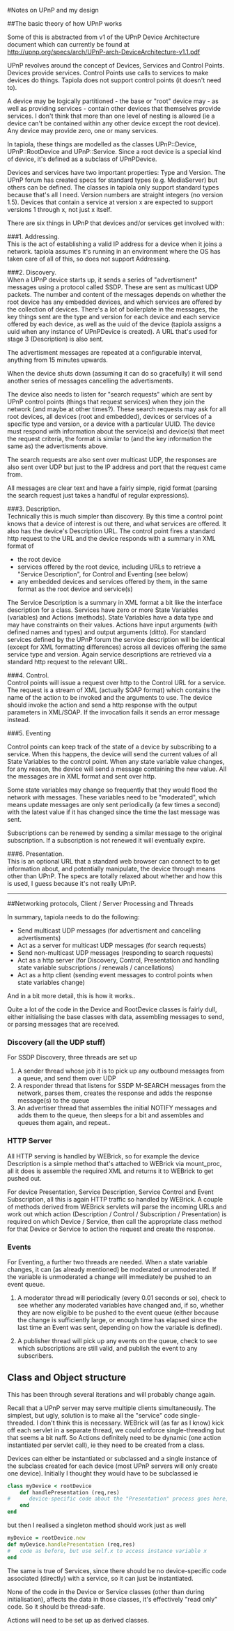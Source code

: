 #Notes on UPnP and my design

##The basic theory of how UPnP works

Some of this is abstracted from v1 of the UPnP Device Architecture document which can currently be found at http://upnp.org/specs/arch/UPnP-arch-DeviceArchitecture-v1.1.pdf

UPnP revolves around the concept of Devices, Services and Control Points.  Devices provide services.  Control Points use calls to services to make devices do things.  Tapiola does not support control points (it doesn't need to).

A device may be logically partitioned - the base or "root" device may - as well as providing services - contain other devices that themselves provide services.  I don't think that more than one level of nesting is allowed (ie a device can't be contained within any other device except the root device).  Any device may provide zero, one or many services.

In tapiola, these things are modelled as the classes UPnP::Device, UPnP::RootDevice and UPnP::Service.  Since a root device is a special kind of device, it's defined as a subclass of UPnPDevice.

Devices and services have two important properties: Type and Version.  The UPnP forum has created specs for standard types (e.g. MediaServer) but others can be defined.  The classes in tapiola only support standard types because that's all I need.  Version numbers are straight integers (no version 1.5).  Devices that contain a service at version x are expected to support versions 1 through x, not just x itself.

There are six things in UPnP that devices and/or services get involved with:

###1.  Addressing.  
This is the act of establishing a valid IP address for a device when it joins a network.  tapiola assumes it's running in an environment where the OS has taken care of all of this, so does not support Addressing.

###2.  Discovery.  
When a UPnP device starts up, it sends a series of "advertisment" messages using a protocol called SSDP.  These are sent as multicast UDP packets.  The number and content of the messages depends on whether the root device has any embedded devices, and which services are offered by the collection of devices.  There's a lot of boilerplate in the messages, the key things sent are the type and version for each device and each service offered by each device, as well as the uuid of the device (tapiola assigns a uuid when any instance of UPnPDevice is created).  A URL that's used for stage 3 (Description) is also sent.

The advertisment messages are repeated at a configurable interval, anything from 15 minutes upwards.

When the device shuts down (assuming it can do so gracefully) it will send another series of messages cancelling the advertisments.

The device also needs to listen for "search requests" which are sent by UPnP control points (things that request services) when they join the network (and maybe at other times?).  These search requests may ask for all root devices, all devices (root and embedded), devices or services of a specific type and version, or a device with a particular UUID.  The device must respond with information about the service(s) and device(s) that meet the request criteria, the format is similar to (and the key information the same as) the advertisments above.

The search requests are also sent over multicast UDP, the responses are also sent over UDP but just to the IP address and port that the request came from.

All messages are clear text and have a fairly simple, rigid format (parsing the search request just takes a handful of regular expressions).

###3.  Description.  
Technically this is much simpler than discovery.  By this time a control point knows that a device of interest is out there, and what services are offered.  It also has the device's Description URL.  The control point fires a standard http request to the URL and the device responds with a summary in XML format of

- the root device
- services offered by the root device, including URLs to retrieve a "Service Description", for Control and Eventing (see below)
- any embedded devices and services offered by them, in the same format as the root device and service(s)

The Service Description is a summary in XML format a bit like the interface description for a class.  Services have zero or more State Variables (variables) and Actions (methods).  State Variables have a data type and may have constraints on their values.  Actions have input arguments (with defined names and types) and output arguments (ditto).  For standard services defined by the UPnP forum the service description will be identical (except for XML formatting differences) across all devices offering the same service type and version.  Again service descriptions are retrieved via a standard http request to the relevant URL.

###4.  Control.   
Control points will issue a request over http to the Control URL for a service.  The request is a stream of XML (actually SOAP format) which contains the name of the action to be invoked and the arguments to use.  The device should invoke the action and send a http response with the output parameters in XML/SOAP.  If the invocation fails it sends an error message instead.

###5.  Eventing

Control points can keep track of the state of a device by subscribing to a service.  When this happens, the device will send the current values of all State Variables to the control point.  When any state variable value changes, for any reason, the device will send a message containing the new value.  All the messages are in XML format and sent over http.
  
Some state variables may change so frequently that they would flood the network with messages.  These variables need to be "moderated", which means update messages are only sent periodically (a few times a second) with the latest value if it has changed since the time the last message was sent.
  
Subscriptions can be renewed by sending a similar message to the original subscription.  If a subscription is not renewed it will eventually expire.

###6.  Presentation.  
This is an optional URL that a standard web browser can connect to to get information about, and potentially manipulate, the device through means other than UPnP. The specs are totally relaxed about whether and how this is used, I guess because it's not really UPnP.

____
##Networking protocols, Client / Server Processing and Threads

In summary, tapiola needs to do the following:

- Send multicast UDP messages (for advertisment and cancelling advertisments)  
- Act as a server for multicast UDP messages (for search requests)  
- Send non-multicast UDP messages (responding to search requests)  
- Act as a http server (for Discovery, Control, Presentation and handling state variable subscriptions / renewals / cancellations)  
- Act as a http client (sending event messages to control points when state variables change)  

And in a bit more detail, this is how it works..

Quite a lot of the code in the Device and RootDevice classes is fairly dull, either initialising the base classes with data, assembling messages to send, or parsing messages that are received.

### Discovery (all the UDP stuff)

For SSDP Discovery, three threads are set up

1. A sender thread whose job it is to pick up any outbound messages from a queue, and send them over UDP
2. A responder thread that listens for SSDP M-SEARCH messages from the network, parses them, creates the response and adds the response message(s) to the queue
3. An advertiser thread that assembles the initial NOTIFY messages and adds them to the queue, then sleeps for a bit and assembles and queues them again, and repeat..

### HTTP Server 

All HTTP serving is handled by WEBrick, so for example the device Description is a simple method that's attached to WEBrick via mount_proc, all it does is assemble the required XML and returns it to WEBrick to get pushed out.

For device Presentation, Service Description, Service Control and Event Subscription, all this is again HTTP traffic so handled by WEBrick.  A couple of methods derived from WEBrick servlets will parse the incoming URLs and work out which action (Description / Control / Subscription / Presentation) is required on which Device / Service, then call the appropriate class method for that Device or Service to action the request and create the response.

### Events

For Eventing, a further two threads are needed. When a state variable changes, it can (as already mentioned) be moderated or unmoderated.  If the variable is unmoderated a change will immediately be pushed to an event queue.  

1. A moderator thread will periodically (every 0.01 seconds or so), check to see whether any moderated variables have changed and, if so, whether they are now eligible to be pushed to the event queue (either because the change is sufficiently large, or enough time has elapsed since the last time an Event was sent, depending on how the variable is defined).

2. A publisher thread will pick up any events on the queue, check to see which subscriptions are still valid, and publish the event to any subscribers. 

## Class and Object structure

This has been through several iterations and will probably change again.

Recall that a UPnP server may serve multiple clients simultaneously.  The simplest, but ugly, solution is to make all the "service" code single-threaded.  I don't think this is necessary.  WEBrick will (as far as I know) kick off each servlet in a separate thread, we could enforce single-threading but that seems a bit naff.  So Actions definitely need to be dynamic (one action instantiated per servlet call), ie they need to be created from a class.

Devices can either be instantiated or subclassed and a single instance of the subclass created for each device (most UPnP servers will only create one device).  Initially I thought they would have to be subclassed ie

```ruby
class myDevice < rootDevice
    def handlePresentation (req,res)
#      device-specific code about the "Presentation" process goes here, req and res are WEBrick requests and responses
    end
end
```
but then I realised a singleton method should work just as well

```ruby
myDevice = rootDevice.new
def myDevice.handlePresentation (req,res)
#   code as before, but use self.x to access instance variable x
end
```

The same is true of Services, since there should be no device-specific code associated (directly) with a service, so it can just be instantiated.

None of the code in the Device or Service classes (other than during initialisation), affects the data in those classes, it's effectively "read only" code.  So it should be thread-safe.

Actions will need to be set up as derived classes.